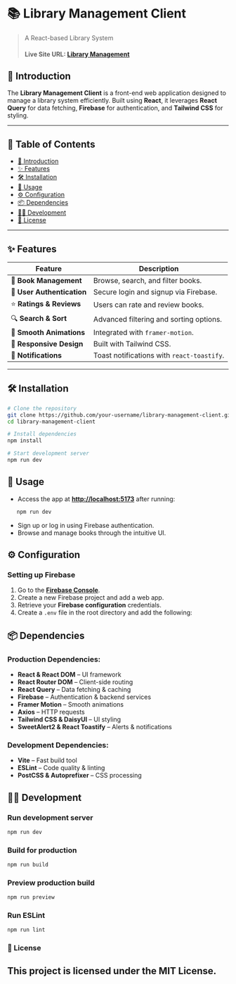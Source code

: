 # 📚 Library Management Client

> A React-based Library System
> #### Live Site URL: [Library Management ](https://edushelf-d96f2.web.app/)

## 📖 Introduction  
The **Library Management Client** is a front-end web application designed to manage a library system efficiently. Built using **React**, it leverages **React Query** for data fetching, **Firebase** for authentication, and **Tailwind CSS** for styling.

---

## 📌 Table of Contents  
- [📖 Introduction](#-introduction)  
- [✨ Features](#-features)  
- [🛠 Installation](#-installation)  
- [🚀 Usage](#-usage)  
- [⚙️ Configuration](#-configuration)  
- [📦 Dependencies](#-dependencies)  
- [👨‍💻 Development](#-development)  
- [📜 License](#-license)  

---

## ✨ Features  

| Feature  | Description |
|----------|------------|
| 📖 **Book Management** | Browse, search, and filter books. |
| 👤 **User Authentication** | Secure login and signup via Firebase. |
| ⭐ **Ratings & Reviews** | Users can rate and review books. |
| 🔍 **Search & Sort** | Advanced filtering and sorting options. |
| 🌟 **Smooth Animations** | Integrated with `framer-motion`. |
| 📱 **Responsive Design** | Built with Tailwind CSS. |
| 🔔 **Notifications** | Toast notifications with `react-toastify`. |

---

## 🛠 Installation  

```sh
# Clone the repository
git clone https://github.com/your-username/library-management-client.git
cd library-management-client

# Install dependencies
npm install

# Start development server
npm run dev
```
## 🚀 Usage 
- Access the app at **[http://localhost:5173](http://localhost:5173)** after running:
```sh
   npm run dev
```
- Sign up or log in using Firebase authentication. 
- Browse and manage books through the intuitive UI.

## ⚙️ Configuration  

### **Setting up Firebase**  
1. Go to the **[Firebase Console](https://console.firebase.google.com/)**.  
2. Create a new Firebase project and add a web app.  
3. Retrieve your **Firebase configuration** credentials.  
4. Create a `.env` file in the root directory and add the following:  
  
   

## 📦 Dependencies  

### **Production Dependencies:**  
- **React & React DOM** – UI framework  
- **React Router DOM** – Client-side routing  
- **React Query** – Data fetching & caching  
- **Firebase** – Authentication & backend services  
- **Framer Motion** – Smooth animations  
- **Axios** – HTTP requests  
- **Tailwind CSS & DaisyUI** – UI styling  
- **SweetAlert2 & React Toastify** – Alerts & notifications  

### **Development Dependencies:**  
- **Vite** – Fast build tool  
- **ESLint** – Code quality & linting  
- **PostCSS & Autoprefixer** – CSS processing

##  👨‍💻 Development
###  Run development server
```sh
npm run dev
```
### Build for production
```sh
npm run build
```
### Preview production build
```sh
npm run preview
```
###  Run ESLint
```sh
npm run lint
```
###  📜 License 

## This project is licensed under the MIT License.



